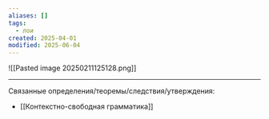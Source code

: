 ```yaml
---
aliases: []
tags:
  - лои
created: 2025-04-01
modified: 2025-06-04
---
```

![[Pasted image 20250211125128.png]]

---
Связанные определения/теоремы/следствия/утверждения:
- [[Контекстно-свободная грамматика]]

